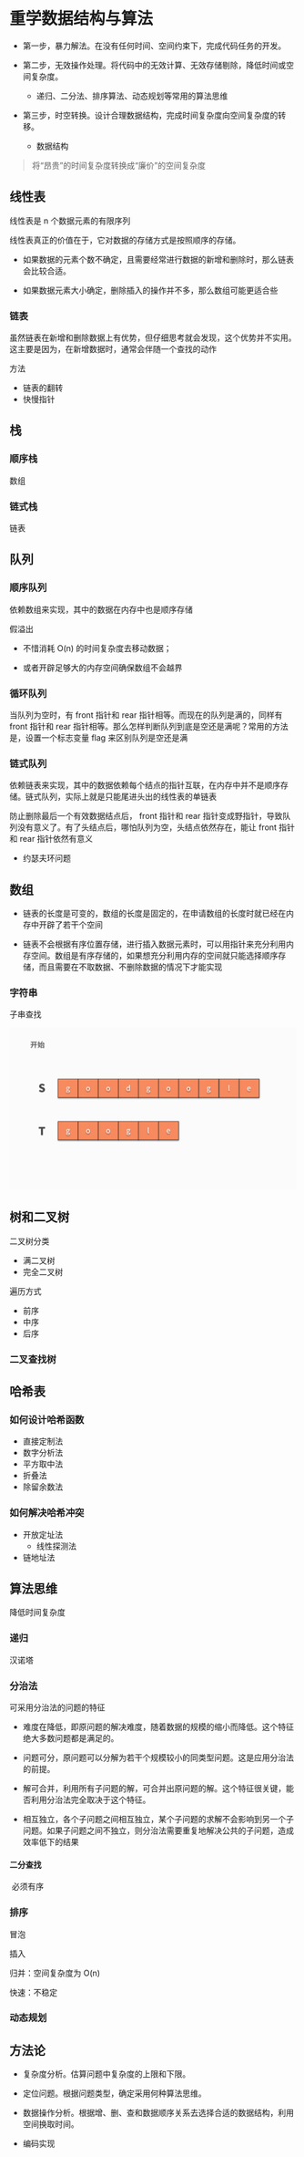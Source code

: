 # 重学数据结构与算法

- 第一步，暴力解法。在没有任何时间、空间约束下，完成代码任务的开发。

- 第二步，无效操作处理。将代码中的无效计算、无效存储剔除，降低时间或空间复杂度。
  - 递归、二分法、排序算法、动态规划等常用的算法思维

- 第三步，时空转换。设计合理数据结构，完成时间复杂度向空间复杂度的转移。
  - 数据结构

> 将“昂贵”的时间复杂度转换成“廉价”的空间复杂度

## 线性表

线性表是 n 个数据元素的有限序列

线性表真正的价值在于，它对数据的存储方式是按照顺序的存储。

- 如果数据的元素个数不确定，且需要经常进行数据的新增和删除时，那么链表会比较合适。

- 如果数据元素大小确定，删除插入的操作并不多，那么数组可能更适合些

### 链表

虽然链表在新增和删除数据上有优势，但仔细思考就会发现，这个优势并不实用。这主要是因为，在新增数据时，通常会伴随一个查找的动作

方法

- 链表的翻转
- 快慢指针

## 栈

### 顺序栈

数组

### 链式栈

链表

## 队列

### 顺序队列

依赖数组来实现，其中的数据在内存中也是顺序存储

假溢出

- 不惜消耗 O(n) 的时间复杂度去移动数据；

- 或者开辟足够大的内存空间确保数组不会越界

### 循环队列

当队列为空时，有 front 指针和 rear 指针相等。而现在的队列是满的，同样有 front 指针和 rear 指针相等。那么怎样判断队列到底是空还是满呢？常用的方法是，设置一个标志变量 flag 来区别队列是空还是满

### 链式队列

依赖链表来实现，其中的数据依赖每个结点的指针互联，在内存中并不是顺序存储。链式队列，实际上就是只能尾进头出的线性表的单链表



防止删除最后一个有效数据结点后， front 指针和 rear 指针变成野指针，导致队列没有意义了。有了头结点后，哪怕队列为空，头结点依然存在，能让 front 指针和 rear 指针依然有意义



- 约瑟夫环问题

## 数组

- 链表的长度是可变的，数组的长度是固定的，在申请数组的长度时就已经在内存中开辟了若干个空间

- 链表不会根据有序位置存储，进行插入数据元素时，可以用指针来充分利用内存空间。数组是有序存储的，如果想充分利用内存的空间就只能选择顺序存储，而且需要在不取数据、不删除数据的情况下才能实现

###  字符串

子串查找

![img](./images/Ciqc1F7h-hmAFsw0ADCjkl8SW7M434.gif)

## 树和二叉树

二叉树分类

- 满二叉树
- 完全二叉树

遍历方式

- 前序
- 中序
- 后序

### 二叉查找树

## 哈希表

### 如何设计哈希函数

- 直接定制法
- 数字分析法
- 平方取中法
- 折叠法
- 除留余数法

### 如何解决哈希冲突

- 开放定址法
  - 线性探测法
- 链地址法

## 算法思维

降低时间复杂度

### 递归

汉诺塔

### 分治法

可采用分治法的问题的特征

- 难度在降低，即原问题的解决难度，随着数据的规模的缩小而降低。这个特征绝大多数问题都是满足的。

- 问题可分，原问题可以分解为若干个规模较小的同类型问题。这是应用分治法的前提。

- 解可合并，利用所有子问题的解，可合并出原问题的解。这个特征很关键，能否利用分治法完全取决于这个特征。

- 相互独立，各个子问题之间相互独立，某个子问题的求解不会影响到另一个子问题。如果子问题之间不独立，则分治法需要重复地解决公共的子问题，造成效率低下的结果

#### 二分查找

​	必须有序

### 排序

冒泡

插入

归并：空间复杂度为 O(n)

快速：不稳定

### 动态规划



## 方法论

- 复杂度分析。估算问题中复杂度的上限和下限。

- 定位问题。根据问题类型，确定采用何种算法思维。

- 数据操作分析。根据增、删、查和数据顺序关系去选择合适的数据结构，利用空间换取时间。

- 编码实现